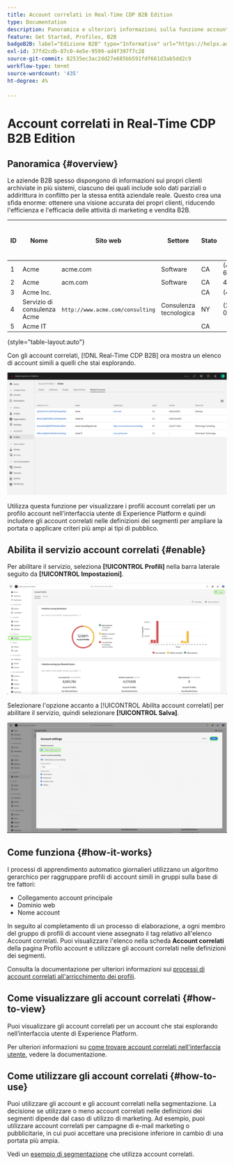 ```yaml
---
title: Account correlati in Real-Time CDP B2B Edition
type: Documentation
description: Panoramica e ulteriori informazioni sulla funzione account correlati in Experience Platform Real-Time CDP B2B.
feature: Get Started, Profiles, B2B
badgeB2B: label="Edizione B2B" type="Informative" url="https://helpx.adobe.com/legal/product-descriptions/real-time-customer-data-platform-b2b-edition-prime-and-ultimate-packages.html newtab=true"
exl-id: 37fd2cdb-87c0-4e5e-9599-ad4f397f7c28
source-git-commit: 82535ec3ac2dd27e685bb591fdf661d3ab5dd2c9
workflow-type: tm+mt
source-wordcount: '435'
ht-degree: 4%

---
```


# Account correlati in Real-Time CDP B2B Edition

## Panoramica {#overview}

Le aziende B2B spesso dispongono di informazioni sui propri clienti archiviate in più sistemi, ciascuno dei quali include solo dati parziali o addirittura in conflitto per la stessa entità aziendale reale. Questo crea una sfida enorme: ottenere una visione accurata dei propri clienti, riducendo l&#39;efficienza e l&#39;efficacia delle attività di marketing e vendita B2B.

| ID | Nome | Sito web | Settore | Stato | Telefono | Ha un&#39;opportunità aperta con importo > `$1 million` |
|---|---|---|---|---|---|---|
| 1 | Acme | acme.com | Software | CA | (408)536-6000 |   |
| 2 | Acme | acm.com | Software | CA | 4085366000 | x |
| 3 | Acme Inc. |   |   | CA | (408)5366000 |   |
| 4 | Servizio di consulenza Acme | `http://www.acme.com/consulting` | Consulenza tecnologica | NY | (212) 471-0904 | x |
| 5 | Acme IT |   |   | CA |   |   |

{style="table-layout:auto"}

Con gli account correlati, [!DNL Real-Time CDP B2B] ora mostra un elenco di account simili a quelli che stai esplorando.

![Schermata che mostra gli account correlati nell&#39;interfaccia utente di Experience Platform.](/help/rtcdp/b2b-ai-ml-services/assets/related-accounts-in-ui.png)

Utilizza questa funzione per visualizzare i profili account correlati per un profilo account nell’interfaccia utente di Experience Platform e quindi includere gli account correlati nelle definizioni dei segmenti per ampliare la portata o applicare criteri più ampi ai tipi di pubblico.

## Abilita il servizio account correlati {#enable}

Per abilitare il servizio, seleziona **[!UICONTROL Profili]** nella barra laterale seguito da **[!UICONTROL Impostazioni]**.

![Experience Platform di interfaccia utente che evidenzia profili e impostazioni.](../assets/../b2b-ai-ml-services/assets/related-account-settings.png)

Selezionare l&#39;opzione accanto a [!UICONTROL Abilita account correlati] per abilitare il servizio, quindi selezionare **[!UICONTROL Salva]**.

![Nella schermata delle impostazioni account è evidenziata l&#39;opzione di attivazione/disattivazione e salvataggio.](../assets/../b2b-ai-ml-services/assets/related-account-toggle.png)

## Come funziona {#how-it-works}

I processi di apprendimento automatico giornalieri utilizzano un algoritmo gerarchico per raggruppare profili di account simili in gruppi sulla base di tre fattori:

* Collegamento account principale
* Dominio web
* Nome account

In seguito al completamento di un processo di elaborazione, a ogni membro del gruppo di profili di account viene assegnato il tag relativo all&#39;elenco Account correlati. Puoi visualizzare l&#39;elenco nella scheda **Account correlati** della pagina Profilo account e utilizzare gli account correlati nelle definizioni dei segmenti.

Consulta la documentazione per ulteriori informazioni sui [processi di account correlati all&#39;arricchimento dei profili](/help/dataflows/ui/b2b/monitor-profile-enrichment.md).

## Come visualizzare gli account correlati {#how-to-view}

Puoi visualizzare gli account correlati per un account che stai esplorando nell’interfaccia utente di Experience Platform.

Per ulteriori informazioni su [come trovare account correlati nell&#39;interfaccia utente](/help/rtcdp/accounts/account-profile-ui-guide.md#related-accounts-tab), vedere la documentazione.

## Come utilizzare gli account correlati {#how-to-use}

Puoi utilizzare gli account e gli account correlati nella segmentazione. La decisione se utilizzare o meno account correlati nelle definizioni dei segmenti dipende dal caso di utilizzo di marketing. Ad esempio, puoi utilizzare account correlati per campagne di e-mail marketing o pubblicitarie, in cui puoi accettare una precisione inferiore in cambio di una portata più ampia.

Vedi un [esempio di segmentazione](/help/rtcdp/segmentation/b2b.md#related-accounts) che utilizza account correlati.
